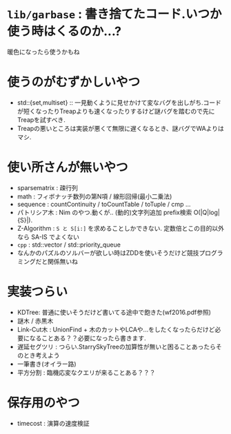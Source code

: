 # `lib/garbase` : 書き捨てたコード.いつか使う時はくるのか...?
暖色になったら使うかもね

# 使うのがむずかしいやつ
- std::{set,multiset} :: 一見動くように見せかけて変なバグを出しがち.コードが短くなったりTreapよりも速くなったりするけど謎バグを踏むので先にTreapを試すべき.
- Treapの悪いところは実装が悪くて無限に遅くなるとき、謎バグでWAよりはマシ.

# 使い所さんが無いやつ
- sparsematrix : 疎行列
- math : フィボナッチ数列の第N項 / 線形回帰(最小二乗法)
- sequence : countContinuity / toCountTable / toTuple / cmp ...
- パトリシア木 : Nim のやつ.動くが.. (動的)文字列追加 prefix検索 O(|Q|log|{S}|).
- Z-Algorithm : `S と S[i:]` を求めることしかできない. 定数倍とこの目的以外なら SA-IS でよくない
- `cpp` : std::vector / std::priority_queue
- なんかのパズルのソルバーが欲しい時はZDDを使いそうだけど競技プログラミングだと関係無いね

# 実装つらい
- KDTree: 普通に使いそうだけど書いてる途中で飽きた(wf2016.pdf参照)
- 謎木 / 赤黒木
- Link-Cut木 : UnionFind + 木のカットやLCAや...をしたくなったらだけど必要になることある？？必要になったら書きます.
- 遅延セグツリ : つらい.StarrySkyTreeの加算性が無いと困ることあったらそのとき考えよう
- 一筆書き(オイラー路)
- 平方分割 : 臨機応変なクエリが来ることある？？？

# 保存用のやつ
- timecost : 演算の速度検証
